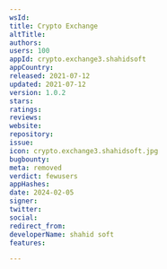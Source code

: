```yaml
---
wsId: 
title: Crypto Exchange
altTitle: 
authors: 
users: 100
appId: crypto.exchange3.shahidsoft
appCountry: 
released: 2021-07-12
updated: 2021-07-12
version: 1.0.2
stars: 
ratings: 
reviews: 
website: 
repository: 
issue: 
icon: crypto.exchange3.shahidsoft.jpg
bugbounty: 
meta: removed
verdict: fewusers
appHashes: 
date: 2024-02-05
signer: 
twitter: 
social: 
redirect_from: 
developerName: shahid soft
features: 

---
```



